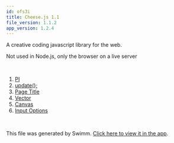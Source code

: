 ```yaml
---
id: ofs3i
title: Cheese.js 1.1
file_version: 1.1.2
app_version: 1.2.4
---
```


<!-- Intro - Do not remove this comment -->
A creative coding javascript library for the web.

Not used in Node.js, only the browser on a live server

<br/>

<!-- Steps - Do not remove this comment -->
1. [PI](pi.mnepc.sw.md)
2. [update();](update.hmdgp.sw.md)
3. [Page Title](page-title.rsi0q.sw.md)
4. [Vector](vector.pj253.sw.md)
5. [Canvas](canvas.3pjph.sw.md)
6. [Input Options](input-options.dhr0e.sw.md)


<br/>

This file was generated by Swimm. [Click here to view it in the app](https://app.swimm.io/repos/Z2l0aHViJTNBJTNBQ2hlZXNlLmpzLTEuMSUzQSUzQUpNSDMxNw==/playlists/ofs3i).
